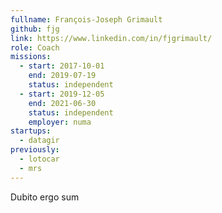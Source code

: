 ```yaml
---
fullname: François-Joseph Grimault
github: fjg
link: https://www.linkedin.com/in/fjgrimault/
role: Coach
missions:
  - start: 2017-10-01
    end: 2019-07-19
    status: independent
  - start: 2019-12-05
    end: 2021-06-30
    status: independent
    employer: numa
startups:
  - datagir
previously:
  - lotocar
  - mrs
---
```


Dubito ergo sum
